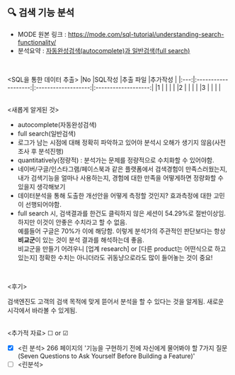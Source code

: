 ## 🔍 검색 기능 분석
- MODE 원본 링크 : https://mode.com/sql-tutorial/understanding-search-functionality/
- 분석요약 : [자동완성검색(autocomplete)과 일반검색(full search)](https://docs.google.com/spreadsheets/d/1LDergteTn5GMszi77UfpWVWJYBD4u5mTiWAdpjG4eZc/edit#gid=902048127)
<br>

<SQL을 통한 데이터 추출>
|No |SQL작성 |추출 파일 |추가작성 |
|:---:|:-------------------:|:-------------------:|:-------------------:|
|1 |[]() |[]() | |
|2 |[]() |[]() | |
|3 |[]() |[]() | |
<br>
<br>  

<새롭게 알게된 것>  
- autocomplete(자동완성검색)
- full search(일반검색)
- 로그가 남는 시점에 대해 정확히 파악하고 있어야 분석시 오해가 생기지 않음(사전조사 후 분석진행)
- quantitatively(정량적) : 분석가는 문제를 정량적으로 수치화할 수 있어야함.
- 네이버/구글/인스타그램/페이스북과 같은 플랫폼에서 검색경험이 만족스러웠는지, 내가 검색기능을 얼마나 사용하는지, 경험에 대한 만족을 어떻게하면 정량화할 수 있을지 생각해보기
- 데이터분석을 통해 도출한 개선안을 어떻게 측정할 것인지? 효과측정에 대한 고민이 선행되어야함.
- full search 시, 검색결과를 한건도 클릭하지 않은 세션이 54.29%로 절반이상임. 하지만 이것이 안좋은 수치라고 할 수 없음.  
예를들어 구글은 70%가 이에 해당함. 이렇게 분석가의 주관적인 판단보다는 항상 **비교군**이 있는 것이 분석 결과를 해석하는데 좋음.  
비교군을 만들기 어려우니 [업계 research] or [다른 product는 어떤식으로 하고있는지] 정확한 수치는 아니더라도 귀동냥으로라도 많이 들어놓는 것이 중요!
<br>  

<후기>   
  
검색엔진도 고객의 검색 목적에 맞게 뜯어서 분석을 할 수 있다는 것을 알게됨. 새로운 시각에서 바라볼 수 있게됨.
<br><br>    

<추가적 자료> ☐ or ☑    
* [x] <린 분석> 266 페이지의 '기능을 구현하기 전에 자신에게 물어봐야 할 7가지 질문(Seven Questions to Ask Yourself Before Building a Feature)'
* [ ] <린분석>
